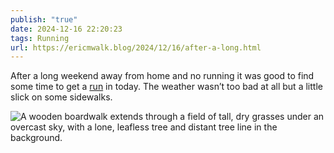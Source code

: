 ```yaml
---
publish: "true"
date: 2024-12-16 22:20:23
tags: Running
url: https://ericmwalk.blog/2024/12/16/after-a-long.html
---
```


After a long weekend away from home and no running it was good to find some time to get a [run](https://strava.com/activities/13129088870) in today. The weather wasn’t too bad at all but a little slick on some sidewalks.

![A wooden boardwalk extends through a field of tall, dry grasses under an overcast sky, with a lone, leafless tree and distant tree line in the background.](https://ericmwalk.blog/uploads/2024/img-1359.jpeg)